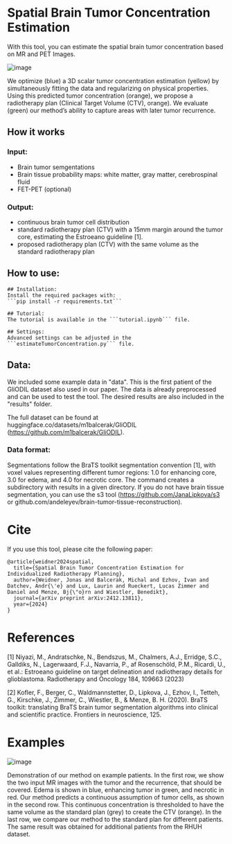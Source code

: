 # Spatial Brain Tumor Concentration Estimation
 
With this tool, you can estimate the spatial brain tumor concentration based on MR and PET Images.

![image](https://github.com/user-attachments/assets/5f0c01f9-f82b-4188-8e4c-466af7c15028)

We optimize (blue) a 3D scalar tumor concentration estimation (yellow) by simultaneously fitting the data and regularizing on physical properties. Using this predicted tumor concentration (orange), we propose a radiotherapy plan (Clinical Target Volume (CTV), orange). We evaluate (green) our method’s ability to capture areas with later tumor recurrence.


## How it works
### Input:
- Brain tumor semgentations
- Brain tissue probability maps: white matter, gray matter, cerebrospinal fluid 
- FET-PET (optional)

### Output:
- continuous brain tumor cell distribution
- standard radiotherapy plan (CTV) with a 15mm margin around the tumor core, estimating the Estroeano guideline [1].
- proposed radiotherapy plan (CTV) with the same volume as the standard radiotherapy plan

## How to use:
    ## Installation:
    Install the required packages with:
    ```pip install -r requirements.txt```

    ## Tutorial:
    The tutorial is available in the ```tutorial.ipynb``` file.

    ## Settings:
    Advanced settings can be adjusted in the ```estimateTumorConcentration.py``` file.

## Data:
We included some example data in "data". This is the first patient of the GliODIL dataset also used in our paper. The data is already preprocessed and can be used to test the tool. The desired results are also included in the "results" folder.

The full dataset can be found at huggingface.co/datasets/m1balcerak/GliODIL (https://github.com/m1balcerak/GliODIL).

### Data format:

Segmentations follow the BraTS toolkit segmentation convention [1], with voxel values representing different tumor regions: 1.0 for enhancing core, 3.0 for edema, and 4.0 for necrotic core. The command creates a subdirectory with results in a given directory. If you do not have brain tissue segmentation, you can use the s3 tool (https://github.com/JanaLipkova/s3 or github.com/andeleyev/brain-tumor-tissue-reconstruction).

# Cite
If you use this tool, please cite the following paper:
```
@article{weidner2024spatial,
  title={Spatial Brain Tumor Concentration Estimation for Individualized Radiotherapy Planning},
  author={Weidner, Jonas and Balcerak, Michal and Ezhov, Ivan and Datchev, Andr{\'e} and Lux, Laurin and Rueckert, Lucas Zimmer and Daniel and Menze, Bj{\"o}rn and Wiestler, Benedikt},
  journal={arXiv preprint arXiv:2412.13811},
  year={2024}
}
```

# References

[1] Niyazi, M., Andratschke, N., Bendszus, M., Chalmers, A.J., Erridge, S.C., Galldiks, N., Lagerwaard, F.J., Navarria, P., af Rosenschöld, P.M., Ricardi, U., et al.: Estroeano guideline on target delineation and radiotherapy details for glioblastoma. Radiotherapy and Oncology 184, 109663 (2023)


[2] Kofler, F., Berger, C., Waldmannstetter, D., Lipkova, J., Ezhov, I., Tetteh, G., Kirschke, J., Zimmer, C., Wiestler, B., & Menze, B. H. (2020). BraTS toolkit: translating BraTS brain tumor segmentation algorithms into clinical and scientific practice. Frontiers in neuroscience, 125.


# Examples
![image](https://github.com/user-attachments/assets/3221091f-f384-493a-88ec-0d5b3cbfaf07)

Demonstration of our method on example patients. In the first row, we show the two input MR images with the tumor and the recurrence, that should be covered. Edema is shown in blue, enhancing tumor in green, and necrotic in red. Our method predicts a continuous assumption of tumor cells, as shown in the second row. This continuous concentration is thresholded to have the same volume as the standard plan (grey) to create the CTV (orange). In the last row, we compare our method to the standard plan for different patients. The same result was obtained for additional patients from the RHUH dataset.
